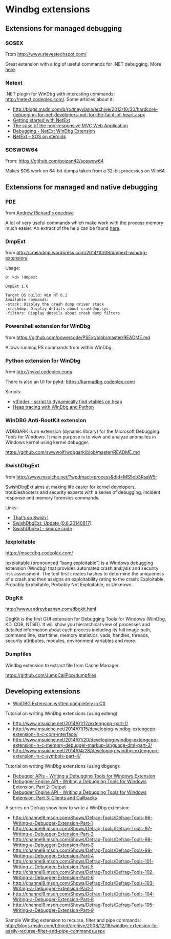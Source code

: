 
Windbg extensions
=================

Extensions for managed debugging
--------------------------------

### SOSEX ###

From <http://www.stevestechspot.com/>

Great extension with a log of useful commands for .NET debugging. More [here](windbg-clr-debugging.md).

### Netext ###

.NET plugin for WinDbg with interesting commands: <http://netext.codeplex.com/>. Some articles about it:

- <http://blogs.msdn.com/b/rodneyviana/archive/2013/10/30/hardcore-debugging-for-net-developers-not-for-the-faint-of-heart.aspx>
- [Getting started with NetExt](http://blogs.msdn.com/b/rodneyviana/archive/2015/03/10/getting-started-with-netext.aspx)
- [The case of the non-responsive MVC Web Application](http://blogs.msdn.com/b/rodneyviana/archive/2015/03/27/the-case-of-the-non-responsive-mvc-web-application.aspx)
- [Debugging - NetExt WinDbg Extension](http://www.debugthings.com/2015/03/31/netext-windbg/)
- [NetExt – SOS on steroids](https://lowleveldesign.wordpress.com/2015/07/09/netext-sos-on-steroids/)

### SOSWOW64 ###

From: <https://github.com/poizan42/soswow64>

Makes SOS work on 64-bit dumps taken from a 32-bit processes on Win64.

Extensions for managed and native debugging
-------------------------------------------

### PDE ###

from [Andrew Richard's onedrive](https://onedrive.live.com/?authkey=!AJeSzeiu8SQ7T4w&id=DAE128BD454CF957!7152&cid=DAE128BD454CF957)

A lot of very useful commands which make work with the process memory much easier. An extract of the help can be found [here](pde.help.txt).

### DmpExt ###

from <http://crashdmp.wordpress.com/2014/10/08/dmpext-windbg-extension/>

Usage:

    0: kd> !dmpext

    DmpExt 1.0
    -----------
    Target OS build: Win NT 6.2
    Available commands:
    -stack: Display the crash dump driver stack
    -crashdmp: Display details about crashdmp.sys
    -filters: Display details about crash dump filters


### Powershell extension for WinDbg ###

from <https://github.com/powercode/PSExt/blob/master/README.md>

Allows running PS commands from within WinDbg.

### Python extension for WinDbg ###

from <http://pykd.codeplex.com/>

There is also an UI for pykd: <https://karmadbg.codeplex.com/>

Scripts:

- [vtfinder - script to dynamically find vtables on heap](https://github.com/iSECPartners/vtfinder)
- [Heap tracing with WinDbg and Python](https://labs.mwrinfosecurity.com/blog/heap-tracing-with-windbg-and-python/)

### WinDBG Anti-RootKit extension ###

WDBGARK is an extension (dynamic library) for the Microsoft Debugging Tools for Windows. It main purpose is to view and analyze anomalies in Windows kernel using kernel debugger.

<https://github.com/swwwolf/wdbgark/blob/master/README.md>

### SwishDbgExt ###

from <http://www.msuiche.net/?wpdmact=process&did=MS5ob3RsaW5r>

SwishDbgExt aims at making life easier for kernel developers, troubleshooters and security experts with a series of debugging, incident response and memory forensics commands.

Links:

- [That’s so Swish !](http://www.msuiche.net/2014/07/16/thats-so-swish/)
- [SwishDbgExt: Update (0.6.20140817)](http://www.msuiche.net/2014/08/19/swishdbgext-update-0-6-20140817/)
- [SwishDbgExt - source code](https://github.com/msuiche/SwishDbgExt)

### !exploitable ###

<https://msecdbg.codeplex.com/>

!exploitable (pronounced “bang exploitable”) is a Windows debugging extension (Windbg) that provides automated crash analysis and security risk assessment. The tool first creates hashes to determine the uniqueness of a crash and then assigns an exploitability rating to the crash: Exploitable, Probably Exploitable, Probably Not Exploitable, or Unknown.

### DbgKit ###

<http://www.andreybazhan.com/dbgkit.html>

DbgKit is the first GUI extension for Debugging Tools for Windows (WinDbg, KD, CDB, NTSD). It will show you hierarchical view of processes and detailed information about each process including its full image path, command line, start time, memory statistics, vads, handles, threads, security attributes, modules, environment variables and more.

### Dumpfiles ###

Windbg extension to extract file from Cache Manager.

<https://github.com/JumpCallPop/dumpfiles>

Developing extensions
---------------------

- [WinDBG Extension written completely in C#](https://blogs.msdn.microsoft.com/rodneyviana/2016/05/18/windbg-extension-written-completely-in-c/)

Tutorial on writing WinDbg extensions (using exteng):

- <http://www.msuiche.net/2014/01/12/extengcpp-part-1/>
- <http://www.msuiche.net/2014/01/15/developing-windbg-extengcpp-extension-in-c-com-interface/>
- <http://www.msuiche.net/2014/01/20/developing-windbg-extengcpp-extension-in-c-memory-debugger-markup-language-dml-part-3/>
- <http://www.msuiche.net/2014/04/28/developing-windbg-extengcpp-extension-in-c-symbols-part-4/>

Tutorial on writing WinDbg extensions (using dbgeng):

- [Debugger APIs - Writing a Debugging Tools for Windows Extension](https://msdn.microsoft.com/en-us/magazine/gg650659.aspx)
- [Debugger Engine API - Writing a Debugging Tools for Windows Extension, Part 2: Output](https://msdn.microsoft.com/en-us/magazine/hh148143.aspx)
- [Debugger Engine API - Writing a Debugging Tools for Windows Extension, Part 3: Clients and Callbacks](https://msdn.microsoft.com/en-us/magazine/hh205613.aspx)

A series on Defrag show how to write a WinDbg extension:

- <http://channel9.msdn.com/Shows/Defrag-Tools/Defrag-Tools-96-Writing-a-Debugger-Extension-Part-1>
- <http://channel9.msdn.com/Shows/Defrag-Tools/Defrag-Tools-97-Writing-a-Debugger-Extension-Part-2>
- <http://channel9.msdn.com/Shows/Defrag-Tools/Defrag-Tools-98-Writing-a-Debugger-Extension-Part-3>
- <http://channel9.msdn.com/Shows/Defrag-Tools/Defrag-Tools-99-Writing-a-Debugger-Extension-Part-4>
- <http://channel9.msdn.com/Shows/Defrag-Tools/Defrag-Tools-101-Writing-a-Debugger-Extension-Part-5>
- <http://channel9.msdn.com/Shows/Defrag-Tools/Defrag-Tools-102-Writing-a-Debugger-Extension-Part-6>
- <http://channel9.msdn.com/Shows/Defrag-Tools/Defrag-Tools-103-Writing-a-Debugger-Extension-Part-7>
- <http://channel9.msdn.com/Shows/Defrag-Tools/Defrag-Tools-104-Writing-a-Debugger-Extension-Part-8>
- <http://channel9.msdn.com/Shows/Defrag-Tools/Defrag-Tools-105-Writing-a-Debugger-Extension-Part-9>

Sample Windbg extension to recurse, filter and pipe commands: <http://blogs.msdn.com/b/nicd/archive/2008/12/18/windbg-extension-to-easily-recurse-filter-and-pipe-commands.aspx>
